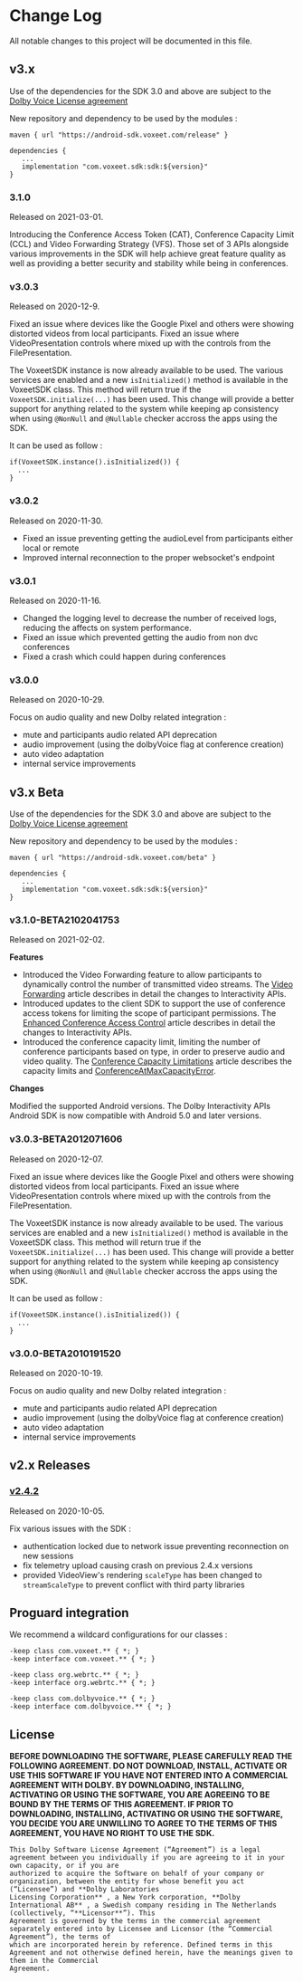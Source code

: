 # Change Log

All notable changes to this project will be documented in this file.

## v3.x

Use of the dependencies for the SDK 3.0 and above are subject to the [Dolby Voice License agreement](LICENSE)

New repository and dependency to be used by the modules :

```
maven { url "https://android-sdk.voxeet.com/release" }
```

```
dependencies {
   ...
   implementation "com.voxeet.sdk:sdk:${version}"
}
```

### 3.1.0

Released on 2021-03-01.

Introducing the Conference Access Token (CAT), Conference Capacity Limit (CCL) and Video Forwarding Strategy (VFS). Those set of 3 APIs alongside various improvements in the SDK will help achieve great feature quality as well as providing a better security and stability while being in conferences.



### v3.0.3

Released on 2020-12-9.

Fixed an issue where devices like the Google Pixel and others were showing distorted videos from local participants.
Fixed an issue where VideoPresentation controls where mixed up with the controls from the FilePresentation.

The VoxeetSDK instance is now already available to be used. The various services are enabled and a new `isInitialized()` method is available in the VoxeetSDK class. This method will return true if the `VoxeetSDK.initialize(...)` has been used. This change will provide a better support for anything related to the system while keeping ap consistency when using `@NonNull` and `@Nullable` checker accross the apps using the SDK.

It can be used as follow :

```
if(VoxeetSDK.instance().isInitialized()) {
  ...
}
```

### v3.0.2

Released on 2020-11-30.

- Fixed an issue preventing getting the audioLevel from participants either local or remote
- Improved internal reconnection to the proper websocket's endpoint

### v3.0.1
Released on 2020-11-16.

- Changed the logging level to decrease the number of received logs, reducing the affects on system performance.
- Fixed an issue which prevented getting the audio from non dvc conferences
- Fixed a crash which could happen during conferences

### v3.0.0

Released on 2020-10-29.

Focus on audio quality and new Dolby related integration :

- mute and participants audio related API deprecation
- audio improvement (using the dolbyVoice flag at conference creation)
- auto video adaptation
- internal service improvements

## v3.x Beta

Use of the dependencies for the SDK 3.0 and above are subject to the [Dolby Voice License agreement](LICENSE)

New repository and dependency to be used by the modules :

```
maven { url "https://android-sdk.voxeet.com/beta" }
```

```
dependencies {
   ...
   implementation "com.voxeet.sdk:sdk:${version}"
}
```


### v3.1.0-BETA2102041753

Released on 2021-02-02.

**Features**

- Introduced the Video Forwarding feature to allow participants to dynamically control the number of transmitted video streams. The [Video Forwarding](https://beta.dolby.io/developers/interactivity-apis/guides/video-forwarding) article describes in detail the changes to Interactivity APIs.
- Introduced updates to the client SDK to support the use of conference access tokens for limiting the scope of participant permissions. The [Enhanced Conference Access Control](https://beta.dolby.io/developers/interactivity-apis/guides/enhanced-conference-access-control) article describes in detail the changes to Interactivity APIs.
- Introduced the conference capacity limit, limiting the number of conference participants based on type, in order to preserve audio and video quality. The [Conference Capacity Limitations](https://beta.dolby.io/developers/interactivity-apis/guides/conference-capacity-limitations) article describes the capacity limits and [ConferenceAtMaxCapacityError](https://beta.dolby.io/developers/interactivity-apis/reference/client-sdk/reference-android/model/conferenceatmaxcapacityerror).

**Changes**

Modified the supported Android versions. The Dolby Interactivity APIs Android SDK is now compatible with Android 5.0 and later versions.

### v3.0.3-BETA2012071606

Released on 2020-12-07.

Fixed an issue where devices like the Google Pixel and others were showing distorted videos from local participants.
Fixed an issue where VideoPresentation controls where mixed up with the controls from the FilePresentation.

The VoxeetSDK instance is now already available to be used. The various services are enabled and a new `isInitialized()` method is available in the VoxeetSDK class. This method will return true if the `VoxeetSDK.initialize(...)` has been used. This change will provide a better support for anything related to the system while keeping ap consistency when using `@NonNull` and `@Nullable` checker accross the apps using the SDK.

It can be used as follow :

```
if(VoxeetSDK.instance().isInitialized()) {
  ...
}
```


### v3.0.0-BETA2010191520

Released on 2020-10-19.

Focus on audio quality and new Dolby related integration :

- mute and participants audio related API deprecation
- audio improvement (using the dolbyVoice flag at conference creation)
- auto video adaptation
- internal service improvements

## v2.x Releases

### [v2.4.2](https://bintray.com/voxeet/maven/com.voxeet.sdk/2.4.2)

Released on 2020-10-05.

Fix various issues with the SDK :

- authentication locked due to network issue preventing reconnection on new sessions
- fix telemetry upload causing crash on previous 2.4.x versions
- provided VideoView's rendering `scaleType` has been changed to `streamScaleType` to prevent conflict with third party libraries

## Proguard integration

We recommend a wildcard configurations for our classes :

```
-keep class com.voxeet.** { *; }
-keep interface com.voxeet.** { *; }

-keep class org.webrtc.** { *; }
-keep interface org.webrtc.** { *; }

-keep class com.dolbyvoice.** { *; }
-keep interface com.dolbyvoice.** { *; }
```

## License

**BEFORE DOWNLOADING THE SOFTWARE, PLEASE CAREFULLY READ THE FOLLOWING AGREEMENT. DO NOT DOWNLOAD, INSTALL, ACTIVATE OR USE THIS SOFTWARE IF YOU HAVE NOT
ENTERED INTO A COMMERCIAL AGREEMENT WITH DOLBY. BY DOWNLOADING, INSTALLING, ACTIVATING OR USING THE SOFTWARE, YOU ARE AGREEING TO BE BOUND BY THE TERMS
OF THIS AGREEMENT. IF PRIOR TO DOWNLOADING, INSTALLING, ACTIVATING OR USING THE SOFTWARE, YOU DECIDE YOU ARE UNWILLING TO AGREE TO THE TERMS OF THIS
AGREEMENT, YOU HAVE NO RIGHT TO USE THE SDK.**

```
This Dolby Software License Agreement (“Agreement”) is a legal agreement between you individually if you are agreeing to it in your own capacity, or if you are
authorized to acquire the Software on behalf of your company or organization, between the entity for whose benefit you act (“Licensee”) and **Dolby Laboratories
Licensing Corporation** , a New York corporation, **Dolby International AB** , a Swedish company residing in The Netherlands (collectively, “**Licensor**”). This
Agreement is governed by the terms in the commercial agreement separately entered into by Licensee and Licensor (the “Commercial Agreement”), the terms of
which are incorporated herein by reference. Defined terms in this Agreement and not otherwise defined herein, have the meanings given to them in the Commercial
Agreement.
```
